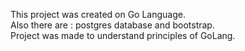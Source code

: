 This project was created on Go Language.
<br> Also there are : postgres database and bootstrap.
<br>Project was made to understand principles of GoLang.